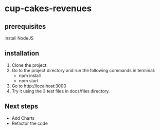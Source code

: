 # cup-cakes-revenues

## prerequisites

install NodeJS

## installation

1. Clone the project.
2. Go to the project directory and run the following commands in terminal:
    - npm install
    - npm start
3. Go to http://localhost:3000 
4. Try it using the 3 test files in docs/files directory.

## Next steps

- Add Charts 
- Refactor the code
